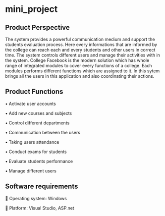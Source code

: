 # mini_project

## Product Perspective

The system provides a powerful communication medium and support the students evaluation process. 
Here every informations that are informed by the college can reach each and every students and other users in correct time. 
The system controls different users and manage their activities with in the system. 
College Facebook is the modern solution which has whole range of integrated modules to cover every functions of a college. 
Each modules performs different functions which are assigned to it. In this sytem brings all the users in this application and also coordinating their actions.

## Product Functions

• Activate user accounts

• Add new courses and subjects

• Control different departments

• Communication between the users

• Taking users attendance

• Conduct exams for students

• Evaluate students performance

• Manage different users

## Software requirements

 Operating system: Windows

 Platform: Visual Studio, ASP.net
